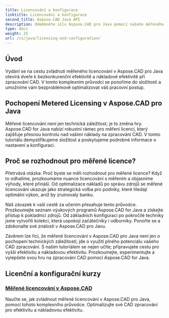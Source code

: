 ```yaml
---
title: Licencování a konfigurace
linktitle: Licencování a konfigurace
second_title: Aspose.CAD Java API
description: Odemkněte sílu Aspose.CAD pro Javu pomocí našeho měřeného licenčního kurzu. Optimalizujte zpracování CAD efektivně a nákladově efektivně pro zvýšení produktivity.
type: docs
weight: 25
url: /cs/java/licensing-and-configuration/
---
```

## Úvod

Vydání se na cestu zvládnutí měřeného licencování v Aspose.CAD pro Java otevírá dveře k bezkonkurenční efektivitě a nákladové efektivitě při zpracování CAD. V tomto komplexním průvodci se ponoříme do složitostí a umožníme vám bezproblémově optimalizovat váš pracovní postup.

## Pochopení Metered Licensing v Aspose.CAD pro Java

Měřené licencování není jen technická záležitost; je to změna hry. Aspose.CAD for Java nabízí robustní rámec pro měření licencí, který zajišťuje přesnou kontrolu nad vašimi náklady na zpracování CAD. V tomto tutoriálu demystifikujeme složitost a poskytujeme podrobné informace o nastavení a konfiguraci.

## Proč se rozhodnout pro měřené licence?

Přetrvává otázka: Proč byste se měli rozhodnout pro měřené licence? Když to odhalíme, prozkoumáme nuance licencování s měřením a objasníme výhody, které přináší. Od optimalizace nákladů po správu zdrojů se měřené licencování ukazuje jako strategická volba pro podniky, které hledají optimální výkon, aniž by zruinovaly banku.

Náš závazek k vaší cestě za učením přesahuje tento průvodce. Prozkoumejte seznam výukových programů Aspose.CAD for Java a získejte přístup k pokladnici zdrojů. Od základních konfigurací po pokročilé techniky jsme vytvořili kolekci, která uspokojí začátečníky i odborníky. Ponořte se a zdokonalte své znalosti v Aspose.CAD pro Javu.

Závěrem lze říci, že měřené licencování v Aspose.CAD pro Java není jen o pochopení technických záležitostí; jde o využití plného potenciálu vašeho CAD zpracování. S naším tutoriálem se nejen učíte; připravujete cestu pro vyšší efektivitu a nákladovou efektivitu. Prozkoumejte, experimentujte a vylepšete svou hru na zpracování CAD pomocí Aspose.CAD for Java.
## Licenční a konfigurační kurzy
### [Měřené licencování v Aspose.CAD](./metered-licensing-in-aspose-cad/)
Naučte se, jak zvládnout měřené licencování v Aspose.CAD pro Java, pomocí tohoto komplexního průvodce. Optimalizujte své CAD zpracování pro efektivitu a nákladovou efektivitu.